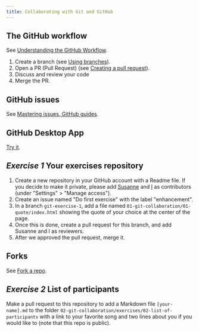 ```yaml
---
title: Collaborating with Git and GitHub
---
```


## The GitHub workflow

See [Understanding the GitHub Workflow](https://guides.github.com/introduction/flow/).

1. Create a branch (see [Using branches](https://www.atlassian.com/git/tutorials/using-branches)).
2. Open a PR (Pull Request) (see [Creating a pull request](https://docs.github.com/en/github/collaborating-with-pull-requests/proposing-changes-to-your-work-with-pull-requests/creating-a-pull-request)).
3. Discuss and review your code
4. Merge the PR.

## GitHub issues

See [Mastering issues, GitHub guides](https://guides.github.com/features/issues/).

## GitHub Desktop App

[Try it](https://desktop.github.com/).

## <em class="type">Exercise 1</em> Your exercises repository

1. Create a new repository in your GitHub account with a Readme file. If you decide to make it private, please add [Susanne](https://github.com/sardaykin) and [I](https://github.com/mbovel/) as contributors (under "Settings" > "Manage access").
2. Create an issue named "Do first exercise" with the label "enhancement".
3. In a branch `git-exercise-1`, add a file named `01-git-collaboration/01-quote/index.html` showing the quote of your choice at the center of the page.
4. Once this is done, create a pull request for this branch, and add Susanne and I as reviewers.
5. After we approved the pull request, merge it.

## Forks

See [Fork a repo](https://docs.github.com/en/github/getting-started-with-github/quickstart/fork-a-repo).

## <em class="type">Exercise 2</em> List of participants

Make a pull request to this repository to add a Markdown file `[your-name].md` to the folder `02-git-collaboration/exercises/02-list-of-participants` with a link to your favorite song and two lines about you if you would like to (note that this repo is public).
